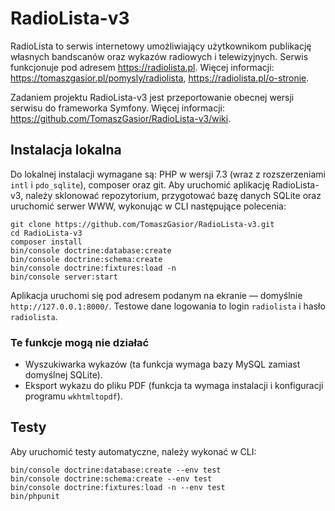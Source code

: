 RadioLista-v3
===

RadioLista to serwis internetowy umożliwiający użytkownikom publikację własnych bandscanów oraz wykazów radiowych i telewizyjnych. Serwis funkcjonuje pod adresem https://radiolista.pl. Więcej informacji: https://tomaszgasior.pl/pomysly/radiolista, https://radiolista.pl/o-stronie.

Zadaniem projektu RadioLista-v3 jest przeportowanie obecnej wersji serwisu do frameworka Symfony. Więcej informacji: https://github.com/TomaszGasior/RadioLista-v3/wiki.


Instalacja lokalna
---

Do lokalnej instalacji wymagane są: PHP w wersji 7.3 (wraz z rozszerzeniami `intl` i `pdo_sqlite`), composer oraz git. Aby uruchomić aplikację RadioLista-v3, należy sklonować repozytorium, przygotować bazę danych SQLite oraz uruchomić serwer WWW, wykonując w CLI następujące polecenia:

    git clone https://github.com/TomaszGasior/RadioLista-v3.git
    cd RadioLista-v3
    composer install
    bin/console doctrine:database:create
    bin/console doctrine:schema:create
    bin/console doctrine:fixtures:load -n
    bin/console server:start

Aplikacja uruchomi się pod adresem podanym na ekranie — domyślnie `http://127.0.0.1:8000/`. Testowe dane logowania to login `radiolista` i hasło `radiolista`.

### Te funkcje mogą nie działać

* Wyszukiwarka wykazów (ta funkcja wymaga bazy MySQL zamiast domyślnej SQLite).
* Eksport wykazu do pliku PDF (funkcja ta wymaga instalacji i konfiguracji programu `wkhtmltopdf`).

Testy
---

Aby uruchomić testy automatyczne, należy wykonać w CLI:

    bin/console doctrine:database:create --env test
    bin/console doctrine:schema:create --env test
    bin/console doctrine:fixtures:load -n --env test
    bin/phpunit
